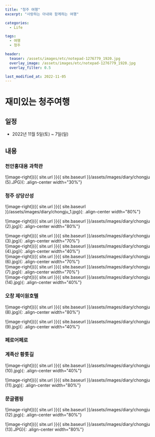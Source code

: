 ```yaml
---
title: "청주 여행"
excerpt: "사랑하는 아내와 함께하는 여행"

categories:
  - Life

tags:
  - 여행
  - 청주

header:
  teaser: /assets/images/etc/notepad-1276779_1920.jpg
  overlay_image: /assets/images/etc/notepad-1276779_1920.jpg
  overlay_filter: 0.5

last_modified_at: 2022-11-05
---
```


# 재미있는 청주여행

## 일정
- 2022년 11월 5일(토) ~ 7일(일)

## 내용
### 천안홍대용 과학관

![image-right]({{ site.url }}{{ site.baseurl }}/assets/images/diary/chongju (5).JPG){: .align-center width="30%"}


### 청주 상당산성  

![image-right]({{ site.url }}{{ site.baseurl }}/assets/images/diary/chongju_1.jpg){: .align-center width="80%"}  

![image-right]({{ site.url }}{{ site.baseurl }}/assets/images/diary/chongju (2).jpg){: .align-center width="80%"}  

![image-right]({{ site.url }}{{ site.baseurl }}/assets/images/diary/chongju (3).jpg){: .align-center width="70%"}  
![image-right]({{ site.url }}{{ site.baseurl }}/assets/images/diary/chongju (4).jpg){: .align-center width="40%"}  
![image-right]({{ site.url }}{{ site.baseurl }}/assets/images/diary/chongju (6).jpg){: .align-center width="70%"}  
![image-right]({{ site.url }}{{ site.baseurl }}/assets/images/diary/chongju (7).jpg){: .align-center width="70%"}  
![image-right]({{ site.url }}{{ site.baseurl }}/assets/images/diary/chongju (14).jpg){: .align-center width="40%"}  


### 오창 제이원호텔  

![image-right]({{ site.url }}{{ site.baseurl }}/assets/images/diary/chongju (8).jpg){: .align-center width="80%"}  

![image-right]({{ site.url }}{{ site.baseurl }}/assets/images/diary/chongju (9).jpg){: .align-center width="40%"}  


### 페로어페로

### 계족산 황톳길  

![image-right]({{ site.url }}{{ site.baseurl }}/assets/images/diary/chongju (10).jpg){: .align-center width="40%"}  

![image-right]({{ site.url }}{{ site.baseurl }}/assets/images/diary/chongju (11).jpg){: .align-center width="80%"}  


### 문글램핑  

![image-right]({{ site.url }}{{ site.baseurl }}/assets/images/diary/chongju (12).jpg){: .align-center width="80%"}  

![image-right]({{ site.url }}{{ site.baseurl }}/assets/images/diary/chongju (13).JPG){: .align-center width="80%"}  



